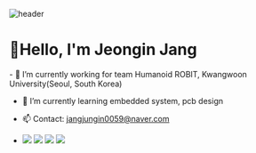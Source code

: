 ![header](https://capsule-render.vercel.app/api?type=slice&color=auto&height=150&section=header&text=Jeongin%20Jang's%20Github&fontSize=60)
# 👋Hello, I'm Jeongin Jang

<div>
- 🔭 I’m currently working for team Humanoid ROBIT, Kwangwoon University(Seoul, South Korea)
  
- 🌱 I’m currently learning embedded system, pcb design
  
- 📫 Contact: jangjungin0059@naver.com

- <img src="https://img.shields.io/badge/C-A8B9CC?style=flat&logo=c&logoColor=white"/> <img src="https://img.shields.io/badge/C++-00599C?style=flat&logo=cplusplus&logoColor=white"/> <img src="https://img.shields.io/badge/Ros-22314E?style=flat&logo=ros&logoColor=white"/> <img src="https://img.shields.io/badge/altium-A5915F?&style=flat&logo=Altium&logoColor=#A5915F"/>
